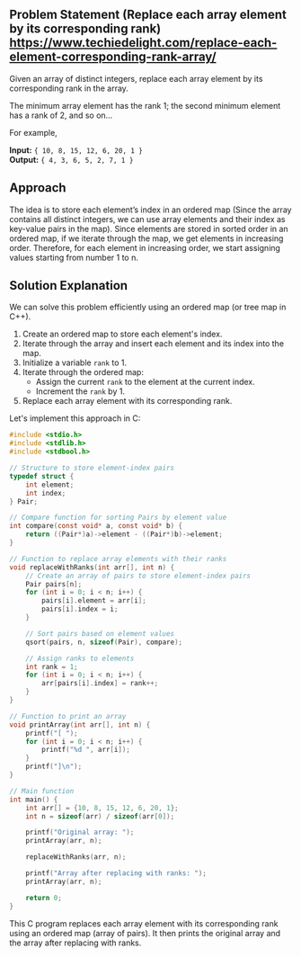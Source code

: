 ## Problem Statement (Replace each array element by its corresponding rank) https://www.techiedelight.com/replace-each-element-corresponding-rank-array/

Given an array of distinct integers, replace each array element by its corresponding rank in the array.

The minimum array element has the rank 1; the second minimum element has a rank of 2, and so on…

For example,

**Input:**  `{ 10, 8, 15, 12, 6, 20, 1 }`  
**Output:** `{ 4, 3, 6, 5, 2, 7, 1 }`

## Approach

The idea is to store each element’s index in an ordered map (Since the array contains all distinct integers, we can use array elements and their index as key-value pairs in the map). Since elements are stored in sorted order in an ordered map, if we iterate through the map, we get elements in increasing order. Therefore, for each element in increasing order, we start assigning values starting from number 1 to n.

## Solution Explanation

We can solve this problem efficiently using an ordered map (or tree map in C++).

1. Create an ordered map to store each element's index.
2. Iterate through the array and insert each element and its index into the map.
3. Initialize a variable `rank` to 1.
4. Iterate through the ordered map:
   - Assign the current `rank` to the element at the current index.
   - Increment the `rank` by 1.
5. Replace each array element with its corresponding rank.

Let's implement this approach in C:

```c
#include <stdio.h>
#include <stdlib.h>
#include <stdbool.h>

// Structure to store element-index pairs
typedef struct {
    int element;
    int index;
} Pair;

// Compare function for sorting Pairs by element value
int compare(const void* a, const void* b) {
    return ((Pair*)a)->element - ((Pair*)b)->element;
}

// Function to replace array elements with their ranks
void replaceWithRanks(int arr[], int n) {
    // Create an array of pairs to store element-index pairs
    Pair pairs[n];
    for (int i = 0; i < n; i++) {
        pairs[i].element = arr[i];
        pairs[i].index = i;
    }

    // Sort pairs based on element values
    qsort(pairs, n, sizeof(Pair), compare);

    // Assign ranks to elements
    int rank = 1;
    for (int i = 0; i < n; i++) {
        arr[pairs[i].index] = rank++;
    }
}

// Function to print an array
void printArray(int arr[], int n) {
    printf("[ ");
    for (int i = 0; i < n; i++) {
        printf("%d ", arr[i]);
    }
    printf("]\n");
}

// Main function
int main() {
    int arr[] = {10, 8, 15, 12, 6, 20, 1};
    int n = sizeof(arr) / sizeof(arr[0]);

    printf("Original array: ");
    printArray(arr, n);

    replaceWithRanks(arr, n);

    printf("Array after replacing with ranks: ");
    printArray(arr, n);

    return 0;
}
```

This C program replaces each array element with its corresponding rank using an ordered map (array of pairs). It then prints the original array and the array after replacing with ranks.
